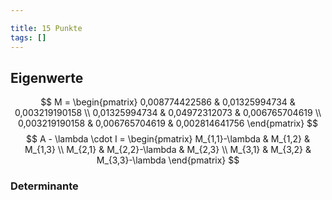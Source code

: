 ```yaml
---

title: 15 Punkte
tags: []
---
```


## Eigenwerte

$$
M = \begin{pmatrix}
0,008774422586 & 0,01325994734 & 0,003219190158 \\
0,01325994734 & 0,04972312073 & 0,006765704619 \\
0,003219190158 & 0,006765704619 & 0,002814641756
\end{pmatrix}
$$
$$
A - \lambda \cdot I = \begin{pmatrix}
M_{1,1}-\lambda & M_{1,2} & M_{1,3} \\
M_{2,1} & M_{2,2}-\lambda & M_{2,3} \\
M_{3,1} & M_{3,2} & M_{3,3}-\lambda
\end{pmatrix}
$$

### Determinante